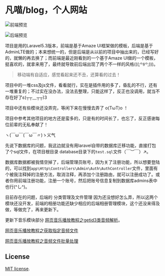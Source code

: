 # 凡喵/blog，个人网站

![前端预览](http://www.fanrenos.com/images/blog_home.jpg)

![后端预览](http://www.fanrenos.com/images/blog_front.jpg)

项目是用的Laravel5.3版本，前端是基于Amaze UI框架做的模板，后端是基于AdminLTE做的；本来想统一的，但是后端是从以前的项目中抽出来的，已经写好的，就懒的再去换了；而前端是最近刚看到的一个基于Amaze UI做的一个模板，挺喜欢的，就拿来用了，最终就导致前后端出现了两个不一样的风格(((;꒪ꈊ꒪;)))。

> 移动端有自适应，感觉看起来还不丑，还算看的过去！

项目中的一堆css及js文件，看看就行，实在是插件用的多了，昏乱的不行，还有一堆重复的；不过实在没办法，没法去整理，只能这样了，反正也没调用，就当不存在好了ε(┬┬﹏┬┬)3

项目中还有些模块还没弄完，等闲下来在慢慢去弄了 o(TωT)o ！

项目中参考其他项目的地方还是蛮多的，只是有的时间长了，也忘了，反正感谢每位前辈的无私奉献了！

ヽ(￣ω￣(￣ω￣〃)ゝ义气

先说下数据库的问题，我这边就没有用laravel自带的数据库迁移功能，直接打包了个sql文件，在项目根目录
database目录下的`test.sql`文件（￣︶￣）↗。

数据库数据都被我情空掉了，后端管理员账号，因为关了注册功能，所以想要登陆的，可以找到`app\Http\Controllers\Admin\Auth\AuthController`文件，里面有个被我注释掉的注册方法，取消注释，再添加个注册路由，就可以注册成功了。或者你用前端注册功能，注册一个账号，然后把账号信息复制到数据库admins表中也行(^し^)。

目前存在的问题，后端的 分类管理及文件管理 因为还没想好怎么弄，所以这两个模块还没开发，前端的相册功能还缺少相应的后端相册管理模块，这个还没来得及做，等做完了，再来更新下。

更新下音乐模块部分
[网页音乐播放教程之getid3类音频解析](http://www.fanrenos.com/blog/wang-ye-yin-le-bo-fang-jiao-cheng-zhi-getid3-lei-yin-pin-jie-xi)。

[网页音乐播放教程之获取指定音频文件](http://www.fanrenos.com/blog/wang-ye-yin-le-bo-fang-jiao-cheng-zhi-huo-qu-zhi-ding-yin-pin-wen-jian)

[网页音乐播放教程之音频文件批量处理](http://www.fanrenos.com/blog/wang-ye-yin-le-bo-fang-jiao-cheng-zhi-yin-pin-wen-jian-pi-liang-chu-li)

## License

[MIT license](http://opensource.org/licenses/MIT).
